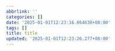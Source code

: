 ```yaml
---
abbrlink: ''
categories: []
date: '2025-01-01T12:23:16.664638+08:00'
tags: []
title: title
updated: '2025-01-01T12:23:26.277+08:00'
---
```

